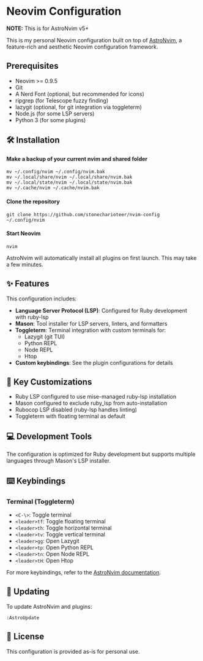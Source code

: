 # Neovim Configuration

**NOTE:** This is for AstroNvim v5+

This is my personal Neovim configuration built on top of [AstroNvim](https://github.com/AstroNvim/AstroNvim), a feature-rich and aesthetic Neovim configuration framework.

## Prerequisites

- Neovim >= 0.9.5
- Git
- A Nerd Font (optional, but recommended for icons)
- ripgrep (for Telescope fuzzy finding)
- lazygit (optional, for git integration via toggleterm)
- Node.js (for some LSP servers)
- Python 3 (for some plugins)

## 🛠️ Installation

#### Make a backup of your current nvim and shared folder

```shell
mv ~/.config/nvim ~/.config/nvim.bak
mv ~/.local/share/nvim ~/.local/share/nvim.bak
mv ~/.local/state/nvim ~/.local/state/nvim.bak
mv ~/.cache/nvim ~/.cache/nvim.bak
```

#### Clone the repository

```shell
git clone https://github.com/stonecharioteer/nvim-config ~/.config/nvim
```

#### Start Neovim

```shell
nvim
```

AstroNvim will automatically install all plugins on first launch. This may take a few minutes.

## ✨ Features

This configuration includes:

- **Language Server Protocol (LSP)**: Configured for Ruby development with ruby-lsp
- **Mason**: Tool installer for LSP servers, linters, and formatters
- **Toggleterm**: Terminal integration with custom terminals for:
  - Lazygit (git TUI)
  - Python REPL
  - Node REPL
  - Htop
- **Custom keybindings**: See the plugin configurations for details

## 🔧 Key Customizations

- Ruby LSP configured to use mise-managed ruby-lsp installation
- Mason configured to exclude ruby_lsp from auto-installation
- Rubocop LSP disabled (ruby-lsp handles linting)
- Toggleterm with floating terminal as default

## 💻 Development Tools

The configuration is optimized for Ruby development but supports multiple languages through Mason's LSP installer.

## ⌨️ Keybindings

### Terminal (Toggleterm)

- `<C-\>`: Toggle terminal
- `<leader>tf`: Toggle floating terminal
- `<leader>th`: Toggle horizontal terminal
- `<leader>tv`: Toggle vertical terminal
- `<leader>gg`: Open Lazygit
- `<leader>tp`: Open Python REPL
- `<leader>tn`: Open Node REPL
- `<leader>tH`: Open Htop

For more keybindings, refer to the [AstroNvim documentation](https://docs.astronvim.com/).

## 🔄 Updating

To update AstroNvim and plugins:

```vim
:AstroUpdate
```

## 📝 License

This configuration is provided as-is for personal use.
